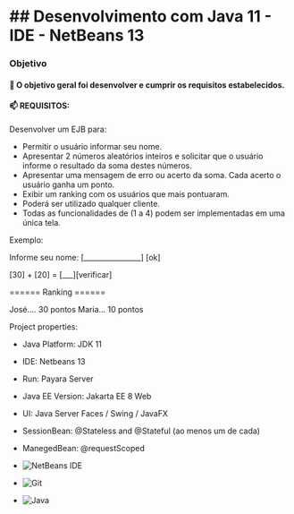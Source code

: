 # ## Desenvolvimento com Java 11 - IDE - NetBeans 13

### Objetivo

#### 🌱 O objetivo geral foi desenvolver e cumprir os requisitos estabelecidos.

#### 📫 REQUISITOS:

Desenvolver um EJB para:

- Permitir o usuário informar seu nome.
- Apresentar 2 números aleatórios inteiros e solicitar que o usuário informe o resultado da soma destes números.
- Apresentar uma mensagem de erro ou acerto da soma. Cada acerto o usuário ganha um ponto.
- Exibir um ranking com os usuários que mais pontuaram.
- Poderá ser utilizado qualquer cliente.
- Todas as funcionalidades de (1 a 4) podem ser implementadas em uma única tela. 

Exemplo:

Informe seu nome: [________________] [ok]

[30] + [20] = [___][verificar]

====== Ranking ======

José.... 30 pontos
Maria... 10 pontos

Project properties:

- Java Platform: JDK 11
- IDE: Netbeans 13
- Run: Payara Server
- Java EE Version: Jakarta EE 8 Web
- UI: Java Server Faces / Swing / JavaFX
- SessionBean: @Stateless and @Stateful (ao menos um de cada)
- ManegedBean: @requestScoped

- ![NetBeans IDE](https://img.shields.io/badge/NetBeansIDE-1B6AC6.svg?style=for-the-badge&logo=apache-netbeans-ide&logoColor=white)

- ![Git](https://img.shields.io/badge/git-%23F05033.svg?style=for-the-badge&logo=git&logoColor=white)

- ![Java](https://img.shields.io/badge/java-%23ED8B00.svg?style=for-the-badge&logo=java&logoColor=white)
